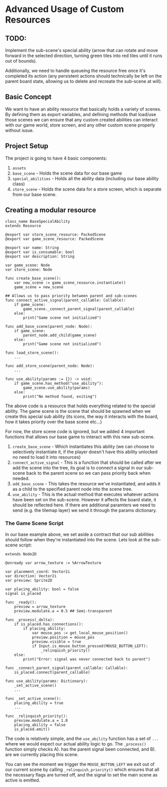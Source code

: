 # Advanced Usage of Custom Resources

## TODO:

Implement the sub-scene's special ability (arrow that can rotate and move forward in the selected direction, turning green tiles into red tiles until it runs out of bounds).

Additionally, we need to handle queueing the resource free once it's completed its action (any persistent actions should technically be left on the parent board state, allowing us to delete and recreate the sub-scene at will).

## Basic Concept

We want to have an ability resource that basically holds a variety of scenes. By defining them as export variables, and defining methods that load/use those scenes we can ensure that any custom created abilities can interact with our game world, store screen, and any other custom scene properly without issue.

## Project Setup

The project is going to have 4 basic components:

1. `assets` 
2. `base_scene` - Holds the scene data for our base game
3. `special_abilities` - Holds all the ability data (including our base ability class)
4. `store_scene` - Holds the scene data for a store screen, which is separate from our base scene.

## Creating a modular resource

```
class_name BaseSpecialAbility
extends Resource

@export var store_scene_resource: PackedScene
@export var game_scene_resource: PackedScene

@export var name: String
@export var is_consumable: bool
@export var description: String

var game_scene: Node
var store_scene: Node

func create_base_scene():
	var new_scene := game_scene_resource.instantiate()
	game_scene = new_scene
	
## Allows us to pass priority between parent and sub-scenes
func connect_active_signal(parent_callable: Callable):
	if game_scene:
		game_scene._connect_parent_signal(parent_callable)
	else:
		print("Game scene not initialized")

func add_base_scene(parent_node: Node):
	if game_scene:
		parent_node.add_child(game_scene)
	else:
		print("Game scene not initialized")
	
func load_store_scene():
	...

func add_store_scene(parent_node: Node):
	...

func use_ability(params := {}) -> void:
	if game_scene.has_method("use_ability"):
		game_scene.use_ability(params)
	else:
		print("No method found, exiting")
```

The above code is a resource that holds everything related to the special ability. The game scene is the scene that should be spawned when we create this special sub ability (its icons, the way it interacts with the board, how it takes priority over the base scene etc...)

For now, the store scene code is ignored, but we added 4 important functions that allows our base game to interact with this new sub-scene.

1. `create_base_scene` - Which instantiates this ability (we can choose to selectively instantiate it, if the player doesn't have this ability unlocked no need to load it into resources)
2. `connect_active_signal` - This is a function that should be called after we add the scene into the tree, its goal is to connect a signal in our sub-scene back to the parent scene so we can pass priority back when needed.
3. `add_base_scene` - This takes the resource we've instantiated, and adds it as a child to the specified parent node into the scene tree.
4. `use_ability` - This is the actual method that executes whatever actions have been set on the sub-scene. However it affects the board state, it should be reflected here. If there are additional paramters we need to send (e.g. the tilemap layer) we send it through the params dictionary.

### The Game Scene Script

In our base example above, we set aside a contract that our sub abilities should follow when they're instantiated into the scene. Lets look at the sub-scene script:

```
extends Node2D

@onready var arrow_texture := %ArrowTexture

var placement_coord: Vector2i
var direction: Vector2i
var preview: Sprite2D

var placing_ability: bool = false
signal is_placed

func _ready():
	preview = arrow_texture
	preview.modulate.a = 0.5 ## Semi-transparent

func _process(_delta):
	if is_placed.has_connections():
		if placing_ability:
			var mouse_pos := get_local_mouse_position()
			preview.position = mouse_pos
			preview.visible = true
			if Input.is_mouse_button_pressed(MOUSE_BUTTON_LEFT):
				_relinquish_priority()
	else:
		print("Error: signal was never connected back to parent")

func _connect_parent_signal(parent_callable: Callable):
	is_placed.connect(parent_callable)

func use_ability(params: Dictionary):
	_set_active_scene()
	...

func _set_active_scene():
	placing_ability = true
	...

func _relinquish_priority():
	preview.modulate.a = 1.0
	placing_ability = false
	is_placed.emit()
```

The code is relatively simple, and the `use_ability` function has a set of `...` where we would expect our actual ability logic to go. The `_process()` function simply checks A). has the parent signal been connected, and B). are we currently placing this scene.

You can see the moment we trigger the `MOUSE_BUTTON_LEFT` we exit out of our current scene by calling `_relinquish_priority()` which ensures that all the necessary flags are turned off, and the signal to set the main scene as active is emitted.

